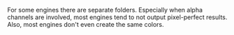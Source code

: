 For some engines there are separate folders. Especially when alpha channels are
involved, most engines tend to not output pixel-perfect results. Also, most engines
don't even create the same colors.